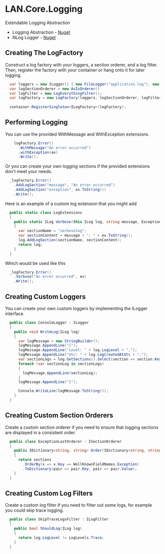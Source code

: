 # LAN.Core.Logging
Extendable Logging Abstraction

* Logging Abstraction - [Nuget](https://www.nuget.org/packages/LAN.Core.Logging/)
* NLog Logger - [Nuget](https://www.nuget.org/packages/LAN.Core.Logging.NLog/)

Creating The LogFactory
---
Construct a log factory with your loggers, a section orderer, and a log filter.  Then, register the factory with your container or hang onto it for later logging.
```c#
  var loggers = new ILogger[] { new FileLogger("application.log"), new NLogLogger() }
  var logSectionOrderer = new AsIsOrderer()
  var logFilter = new LogEverythingFilter();
  var logFactory = new LogFactory(loggers, logSectionOrderer, logFilter);
  
  container.RegisterSingleton<ILogFactory>(logFactory);
```

Performing Logging
---
You can use the provided WithMessage and WithException extensions.
```c#
    logFactory.Error()
      .WithMessage("An error occurred")
      .withException(ex)
      .Write();
```
Or you can create your own logging sections if the provided extensions don't meet your needs.
```c#
  _logFactory.Error()
    .AddLogSection("message", "An error occurred")
    .AddLogSection("exception", ex.ToString())
    .Write();
```
Here is an example of a custom log extension that you might add
```c#
  public static class LogExtensions
  {  
    public static ILog Verbose(this ILog log, string message, Exception ex)
    {
      var sectionName = "verboselog";
      var sectionContent = message + ": " + ex.ToString();
      log.AddLogSection(sectionName, sectionContent);
      return log;
    }
  }
```
Which would be used like this
```c#
  _logFactory.Error()
    .Verbose("An error occurred", ex)
    .Write();
```

Creating Custom Loggers
---
You can create your own custom loggers by implementing the ILogger interface.
```c#
  public class ConsoleLogger : ILogger
  {
    public void WriteLog(ILog log)
    {
      var logMessage = new StringBuilder();
      logMessage.AppendLine("{");
      logMessage.AppendLine("Level: " + log.LogLevel + ",");
      logMessage.AppendLine("Utc: " + log.LogCreatedAtUtc + ",");
      var sectionLogs = log.GetSections().Select(section => section.Key + ": " + section.Value);
      foreach (var sectionLog in sectionLogs)
      {
        logMessage.AppendLine(sectionLog);
      }
      logMessage.AppendLine("}");

      Console.WriteLine(logMessage.ToString());
    }
  }
```

Creating Custom Section Orderers
---
Create a custom section orderer if you need to ensure that logging sections are displayed in a consistent order.
```c#
  public class ExceptionLastOrderer : ISectionOrderer
  {
    public IDictionary<string, string> Order(IDictionary<string, string> sections)
    {
      return sections
        .OrderBy(x => x.Key == WellKnownFieldNames.Exception)
        .ToDictionary(pair => pair.Key, pair => pair.Value);
    }
  }
```

Creating Custom Log Filters
---
Create a custom log filter if you need to filter out some logs, for example you could skip trace logging.
```c#
  public class SkipTraceLogsFilter : ILogFilter
  {
    public bool ShouldLog(ILog log)
    {
      return log.LogLevel != LogLevels.Trace;
    }
  }
```

